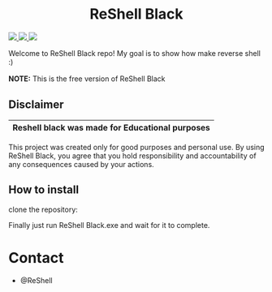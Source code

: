 <h1 align="center">ReShell Black</h1>
  <a href="https://www.python.org">
    <img src="https://img.shields.io/badge/Python-3.9-informational.svg">
  </a>
  <a href="">
    <img src="https://img.shields.io/badge/covarage-70%25-yellow">
  </a>
  <a href="https://github.com">
    <img src="https://img.shields.io/github/repo-size/0/Xvirus-Tools.svg?label=Repo%20size&style=flat-square">
  </a>

</p>

Welcome to ReShell Black repo!
My goal is to show how make reverse shell :)

**NOTE:** This is the free version of ReShell Black
ㅤ
## Disclaimer

|Reshell black was made for Educational purposes|
|-------------------------------------------------|
This project was created only for good purposes and personal use.
By using ReShell Black, you agree that you hold responsibility and accountability of any consequences caused by your actions.

## How to install 
 clone the repository: 

Finally just run ReShell Black.exe and wait for it to complete.


# Contact

* @ReShell


